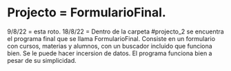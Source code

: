 # Projecto = FormularioFinal. 
9/8/22 = esta roto.
18/8/22 = Dentro de la carpeta #projecto_2 se encuentra el programa final que se llama FormularioFinal. 
Consiste en un formulario con cursos, materias y alumnos, con un buscador incluido que funciona bien.
Se le puede hacer incersion de datos.
El programa funciona bien a pesar de su simplicidad. 
